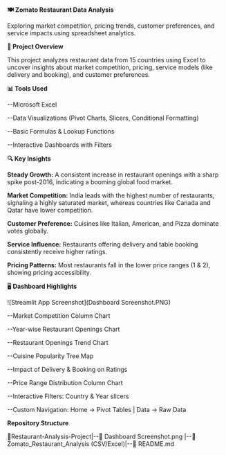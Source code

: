 **🍽️ Zomato Restaurant Data Analysis**

Exploring market competition, pricing trends, customer preferences, and service impacts using spreadsheet analytics.


**📌 Project Overview**

This project analyzes restaurant data from 15 countries using Excel to uncover insights about market competition, pricing, service models (like delivery and booking), and customer preferences.


**📊 Tools Used**

--Microsoft Excel

--Data Visualizations (Pivot Charts, Slicers, Conditional Formatting)

--Basic Formulas & Lookup Functions

--Interactive Dashboards with Filters


**🔍 Key Insights**

**Steady Growth:** A consistent increase in restaurant openings with a sharp spike post-2016, indicating a booming global food market.

**Market Competition:** India leads with the highest number of restaurants, signaling a highly saturated market, whereas countries like Canada and Qatar have lower competition.

**Customer Preference:** Cuisines like Italian, American, and Pizza dominate votes globally.

**Service Influence:** Restaurants offering delivery and table booking consistently receive higher ratings.

**Pricing Patterns:** Most restaurants fall in the lower price ranges (1 & 2), showing pricing accessibility.


🖥️ **Dashboard Highlights**

![Streamlit App Screenshot](Dashboard Screenshot.PNG)

--Market Competition Column Chart

--Year-wise Restaurant Openings Chart

--Restaurant Openings Trend Chart

--Cuisine Popularity Tree Map

--Impact of Delivery & Booking on Ratings

--Price Range Distribution Column Chart

--Interactive Filters: Country & Year slicers

--Custom Navigation: Home → Pivot Tables | Data → Raw Data


**Repository Structure**

📁Restaurant-Analysis-Project|--📜 Dashboard Screenshot.png |--📜 Zomato_Restaurant_Analysis (CSV/Excel)|--📜 README.md
